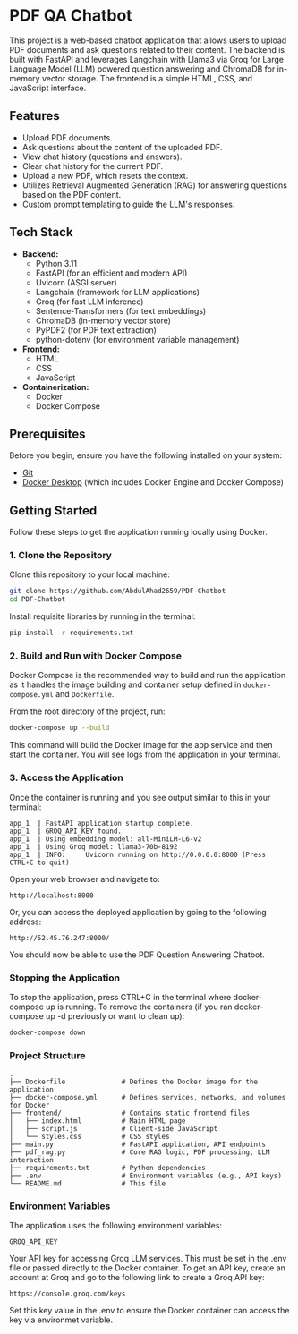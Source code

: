 # PDF QA Chatbot

This project is a web-based chatbot application that allows users to upload PDF documents and ask questions related to their content. The backend is built with FastAPI and leverages Langchain with Llama3 via Groq for Large Language Model (LLM) powered question answering and ChromaDB for in-memory vector storage. The frontend is a simple HTML, CSS, and JavaScript interface.

## Features

*   Upload PDF documents.
*   Ask questions about the content of the uploaded PDF.
*   View chat history (questions and answers).
*   Clear chat history for the current PDF.
*   Upload a new PDF, which resets the context.
*   Utilizes Retrieval Augmented Generation (RAG) for answering questions based on the PDF content.
*   Custom prompt templating to guide the LLM's responses.

## Tech Stack

*   **Backend:**
    *   Python 3.11
    *   FastAPI (for an efficient and modern API)
    *   Uvicorn (ASGI server)
    *   Langchain (framework for LLM applications)
    *   Groq (for fast LLM inference)
    *   Sentence-Transformers (for text embeddings)
    *   ChromaDB (in-memory vector store)
    *   PyPDF2 (for PDF text extraction)
    *   python-dotenv (for environment variable management)
*   **Frontend:**
    *   HTML
    *   CSS
    *   JavaScript
*   **Containerization:**
    *   Docker
    *   Docker Compose

## Prerequisites

Before you begin, ensure you have the following installed on your system:
*   [Git](https://git-scm.com/downloads)
*   [Docker Desktop](https://www.docker.com/products/docker-desktop/) (which includes Docker Engine and Docker Compose)

## Getting Started

Follow these steps to get the application running locally using Docker.

### 1. Clone the Repository

Clone this repository to your local machine:
```bash
git clone https://github.com/AbdulAhad2659/PDF-Chatbot
cd PDF-Chatbot
```
Install requisite libraries by running in the terminal:
```bash
pip install -r requirements.txt

```

### 2. Build and Run with Docker Compose

Docker Compose is the recommended way to build and run the application as it handles the image building and container setup defined in `docker-compose.yml` and `Dockerfile`.

From the root directory of the project, run:
```bash
docker-compose up --build
```
This command will build the Docker image for the app service and then start the container. You will see logs from the application in your terminal.

### 3. Access the Application

Once the container is running and you see output similar to this in your terminal:
```text
app_1  | FastAPI application startup complete.
app_1  | GROQ_API_KEY found.
app_1  | Using embedding model: all-MiniLM-L6-v2
app_1  | Using Groq model: llama3-70b-8192
app_1  | INFO:     Uvicorn running on http://0.0.0.0:8000 (Press CTRL+C to quit)
```
Open your web browser and navigate to:
```text
http://localhost:8000
```
Or, you can access the deployed application by going to the following address:
```text
http://52.45.76.247:8000/
```

You should now be able to use the PDF Question Answering Chatbot.

### Stopping the Application
To stop the application, press CTRL+C in the terminal where docker-compose up is running.
To remove the containers (if you ran docker-compose up -d previously or want to clean up):
```bash
docker-compose down
```

### Project Structure
```text
.
├── Dockerfile              # Defines the Docker image for the application
├── docker-compose.yml      # Defines services, networks, and volumes for Docker
├── frontend/               # Contains static frontend files
│   ├── index.html          # Main HTML page
│   ├── script.js           # Client-side JavaScript
│   └── styles.css          # CSS styles
├── main.py                 # FastAPI application, API endpoints
├── pdf_rag.py              # Core RAG logic, PDF processing, LLM interaction
├── requirements.txt        # Python dependencies
├── .env                    # Environment variables (e.g., API keys)
└── README.md               # This file
```
### Environment Variables
The application uses the following environment variables:
```text
GROQ_API_KEY
```
Your API key for accessing Groq LLM services. This must be set in the .env file or passed directly to the Docker container.
To get an API key, create an account at Groq and go to the following link to create a Groq API key:

```text
https://console.groq.com/keys
```
Set this key value in the .env to ensure the Docker container can access the key via environmet variable.
